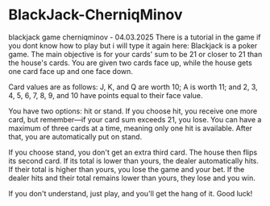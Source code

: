 # BlackJack-CherniqMinov
blackjack game cherniqminov - 04.03.2025
There is a tutorial in the game if you dont know how to play but i will type it again here:
Blackjack is a poker game. The main objective is for your cards' sum to be 21 or closer to 21 than the house's cards. You are given two cards face up, while the house gets one card face up and one face down.

Card values are as follows: J, K, and Q are worth 10; A is worth 11; and 2, 3, 4, 5, 6, 7, 8, 9, and 10 have points equal to their face value.

You have two options: hit or stand. If you choose hit, you receive one more card, but remember—if your card sum exceeds 21, you lose. You can have a maximum of three cards at a time, meaning only one hit is available. After that, you are automatically put on stand.

If you choose stand, you don't get an extra third card. The house then flips its second card. If its total is lower than yours, the dealer automatically hits. If their total is higher than yours, you lose the game and your bet. If the dealer hits and their total remains lower than yours, they lose and you win.

If you don't understand, just play, and you'll get the hang of it. Good luck!
